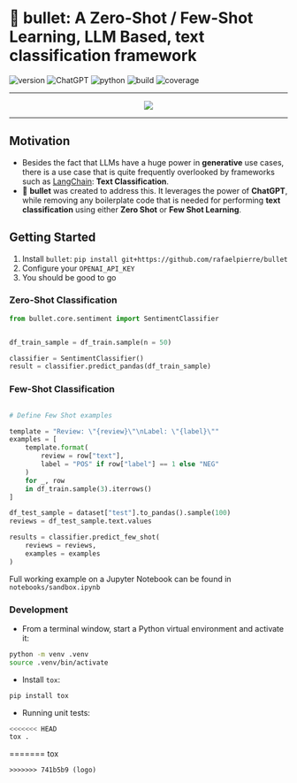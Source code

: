 # 🚅 bullet: A Zero-Shot / Few-Shot Learning, LLM Based, text classification framework

![version](https://img.shields.io/badge/version-0.0.1-red?style=for-the-badge) ![ChatGPT](https://img.shields.io/badge/chatGPT-74aa9c?style=for-the-badge&logo=openai&logoColor=white) ![python](https://img.shields.io/badge/python-3.11-blue?style=for-the-badge) ![build](https://img.shields.io/badge/build-passing-green?style=for-the-badge) ![coverage](https://img.shields.io/badge/coverage-96%25-green?style=for-the-badge)

<hr />

<p align="center"><img src="https://github.com/rafaelpierre/bullet/blob/main/img/bullet.png.png?raw=true" /></p>

<hr />

## Motivation

* Besides the fact that LLMs have a huge power in **generative** use cases, there is a use case that is quite frequently overlooked by frameworks such as [LangChain](https://www.langchain.com/): **Text Classification**.
* 🚅 **bullet** was created to address this. It leverages the power of **ChatGPT**, while removing any boilerplate code that is needed for performing **text classification** using either **Zero Shot** or **Few Shot Learning**.

## Getting Started

1. Install `bullet`: `pip install git+https://github.com/rafaelpierre/bullet`
2. Configure your `OPENAI_API_KEY`
3. You should be good to go

### Zero-Shot Classification

```python
from bullet.core.sentiment import SentimentClassifier


df_train_sample = df_train.sample(n = 50)

classifier = SentimentClassifier()
result = classifier.predict_pandas(df_train_sample)
```

### Few-Shot Classification

```python

# Define Few Shot examples

template = "Review: \"{review}\"\nLabel: \"{label}\""
examples = [
    template.format(
        review = row["text"],
        label = "POS" if row["label"] == 1 else "NEG"
    )
    for _, row
    in df_train.sample(3).iterrows()
]

df_test_sample = dataset["test"].to_pandas().sample(100)
reviews = df_test_sample.text.values

results = classifier.predict_few_shot(
    reviews = reviews,
    examples = examples
)
```

Full working example on a Jupyter Notebook can be found in `notebooks/sandbox.ipynb`

### Development

* From a terminal window, start a Python virtual environment and activate it:

```bash
python -m venv .venv
source .venv/bin/activate
```

* Install `tox`:

```bash
pip install tox
```

* Running unit tests:

```bash
<<<<<<< HEAD
tox .
```
=======
tox
```
>>>>>>> 741b5b9 (logo)
